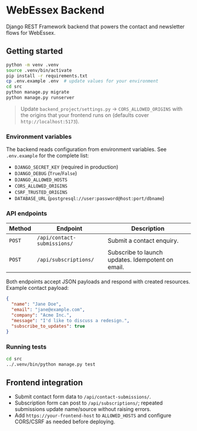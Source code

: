 # WebEssex Backend

Django REST Framework backend that powers the contact and newsletter flows for WebEssex.

## Getting started

```bash
python -m venv .venv
source .venv/bin/activate
pip install -r requirements.txt
cp .env.example .env  # update values for your environment
cd src
python manage.py migrate
python manage.py runserver
```

> Update `backend_project/settings.py` → `CORS_ALLOWED_ORIGINS` with the origins that
> your frontend runs on (defaults cover `http://localhost:5173`).

### Environment variables

The backend reads configuration from environment variables. See `.env.example` for the complete list:

- `DJANGO_SECRET_KEY` (required in production)
- `DJANGO_DEBUG` (`True`/`False`)
- `DJANGO_ALLOWED_HOSTS`
- `CORS_ALLOWED_ORIGINS`
- `CSRF_TRUSTED_ORIGINS`
- `DATABASE_URL` (`postgresql://user:password@host:port/dbname`)

### API endpoints

| Method | Endpoint | Description |
| ------ | -------- | ----------- |
| `POST` | `/api/contact-submissions/` | Submit a contact enquiry. |
| `POST` | `/api/subscriptions/` | Subscribe to launch updates. Idempotent on email. |

Both endpoints accept JSON payloads and respond with created resources. Example contact payload:

```json
{
  "name": "Jane Doe",
  "email": "jane@example.com",
  "company": "Acme Inc.",
  "message": "I'd like to discuss a redesign.",
  "subscribe_to_updates": true
}
```

### Running tests

```bash
cd src
../.venv/bin/python manage.py test
```

## Frontend integration

- Submit contact form data to `/api/contact-submissions/`.
- Subscription form can post to `/api/subscriptions/`; repeated submissions update name/source without raising errors.
- Add `https://your-frontend-host` to `ALLOWED_HOSTS` and configure CORS/CSRF as needed before deploying.
